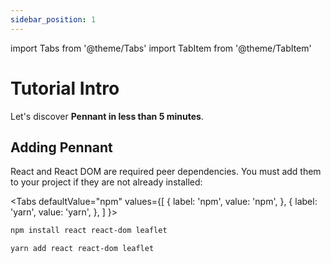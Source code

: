 ```yaml
---
sidebar_position: 1
---
```


import Tabs from '@theme/Tabs'
import TabItem from '@theme/TabItem'

# Tutorial Intro

Let's discover **Pennant in less than 5 minutes**.

## Adding Pennant

React and React DOM are required peer dependencies. You must add them to your project if they are not already installed:

<Tabs
defaultValue="npm"
values={[
{ label: 'npm', value: 'npm', },
{ label: 'yarn', value: 'yarn', },
]
}>
<TabItem value="npm">

```bash
npm install react react-dom leaflet
```

</TabItem>
<TabItem value="yarn">

```bash
yarn add react react-dom leaflet
```

</TabItem>
</Tabs>
